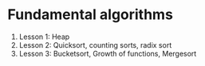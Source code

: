 # Fundamental algorithms

1. Lesson 1: Heap
2. Lesson 2: Quicksort, counting sorts, radix sort
3. Lesson 3: Bucketsort, Growth of functions, Mergesort